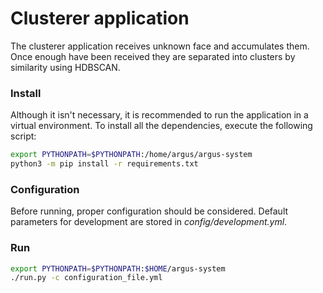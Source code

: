 # Clusterer application

The clusterer application receives unknown face and accumulates them.
Once enough have been received they are separated into clusters by similarity using HDBSCAN.

### Install

Although it isn't necessary, it is recommended to run the application in a virtual environment.
To install all the dependencies, execute the following script: 

```bash
export PYTHONPATH=$PYTHONPATH:/home/argus/argus-system
python3 -m pip install -r requirements.txt
```

### Configuration

Before running, proper configuration should be considered.
Default parameters for development are stored in *config/development.yml*.

### Run

```bash
export PYTHONPATH=$PYTHONPATH:$HOME/argus-system
./run.py -c configuration_file.yml
```
